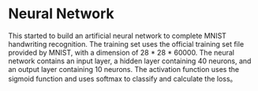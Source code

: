 # Neural Network
This started to build an artificial neural network to complete MNIST handwriting recognition.
The training set uses the official training set file provided by MNIST, with a dimension of 28 * 28 * 60000. The neural network contains an input layer, a hidden layer containing 40 neurons, and an output layer containing 10 neurons. The activation function uses the sigmoid function and uses softmax to classify and calculate the loss。
